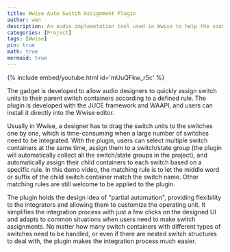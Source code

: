 ```yaml
---
title: Wwise Auto Switch Assignment Plugin
author: wen
description: An audio implemetation tool used in Wwise to help the sound designers make the switch container assignment fast and safe.
categories: [Project]
tags: [Wwise]
pin: true
math: true
mermaid: true
---
```


{% include embed/youtube.html id='mUuQFkw_r5c' %}

The gadget is developed to allow audio designers to quickly assign switch units to their parent switch 
containers according to a defined rule. The plugin is developed with the JUCE framework and WAAPI, 
and users can install it directly into the Wwise editor.

Usually in Wwise, a designer has to drag the switch units to the switches one by one, which is 
time-consuming when a large number of switches need to be integrated. With the plugin, users can 
select multiple switch containers at the same time, assign them to a switch/state group (the plugin 
will automatically collect all the switch/state groups in the project), and automatically assign their 
child containers to each switch based on a specific rule. In this demo video, the matching rule is to 
let the middle word or suffix of the child switch container match the switch name. Other matching rules
are still welcome to be applied to the plugin.

The plugin holds the design idea of "partial automation", providing flexibility to the integrators 
and allowing them to customize the operating unit. It simplifies the integration process with just a 
few clicks on the designed UI and adapts to common situations when users need to make switch 
assignments. No matter how many switch containers with different types of switches need to be handled, 
or even if there are nested switch structures to deal with, the plugin makes the integration process 
much easier.
